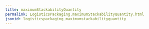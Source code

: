 ```yaml
---
title: maximumStackabilityQuantity
permalink: LogisticsPackaging.maximumStackabilityQuantity.html
jsonid: logisticspackaging_maximumstackabilityquantity
---
```

